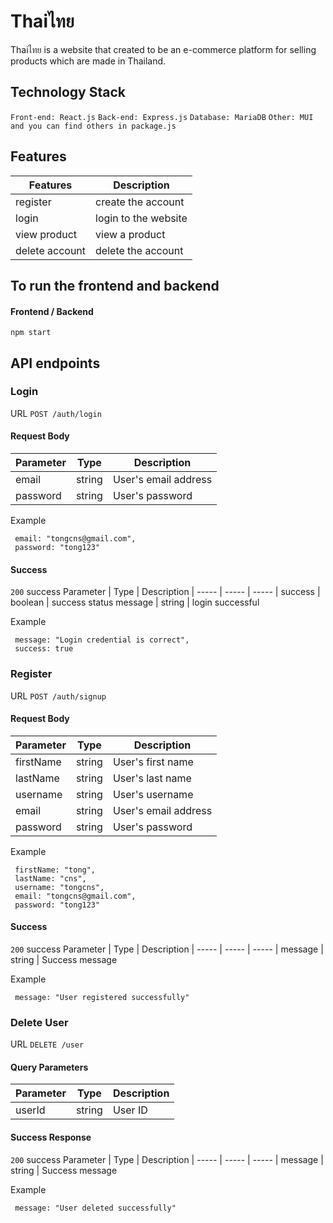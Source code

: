 # Thaiไทย

Thaiไทย is a website that created to be an e-commerce platform for selling products which are made in Thailand.

## Technology Stack

`Front-end: React.js`
`Back-end: Express.js`
`Database: MariaDB`
`Other: MUI and you can find others in package.js`

## Features

Features  | Description  |  
----- | ----- | 
register | create the account |
login | login to the website | 
view product | view a product
delete account | delete the account |


## To run the frontend and backend

#### Frontend / Backend

```
npm start
```

## API endpoints

### Login
URL ``POST /auth/login``

#### Request Body

Parameter  | Type  |  Description |
----- | ----- | ----- | 
email | 	string |	User's email address
password |	string |  User's password

Example
```
 email: "tongcns@gmail.com",
 password: "tong123"
```

#### Success

``200`` success
Parameter  | Type  |  Description |
----- | ----- | ----- | 
success | boolean | success status
message | string | login successful

Example
```
 message: "Login credential is correct",
 success: true
```

### Register
URL ``POST /auth/signup``

#### Request Body

Parameter  | Type  |  Description |
----- | ----- | ----- | 
firstName |	string	| User's first name
lastName | string	| User's last name
username | string	| User's username
email	| string	| User's email address
password	| string	| User's password

Example
```
 firstName: "tong",
 lastName: "cns",
 username: "tongcns",
 email: "tongcns@gmail.com",
 password: "tong123"
```

#### Success

``200`` success
Parameter  | Type  |  Description |
----- | ----- | ----- | 
message | string | Success message

Example
```
 message: "User registered successfully"
```

### Delete User
URL ``DELETE /user``

#### Query Parameters

Parameter  | Type  |  Description |
----- | ----- | ----- | 
userId |	string |	User ID

#### Success Response

``200`` success
Parameter  | Type  |  Description |
----- | ----- | ----- | 
message | string | Success message

Example
```
 message: "User deleted successfully"
```


